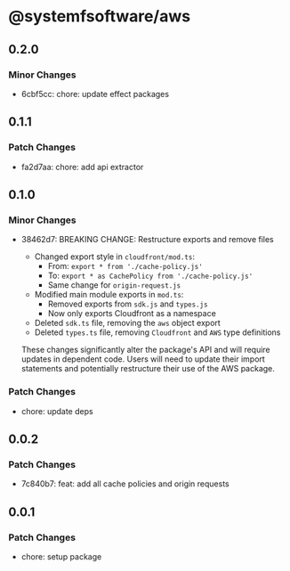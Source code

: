 # @systemfsoftware/aws

## 0.2.0

### Minor Changes

- 6cbf5cc: chore: update effect packages

## 0.1.1

### Patch Changes

- fa2d7aa: chore: add api extractor

## 0.1.0

### Minor Changes

- 38462d7: BREAKING CHANGE: Restructure exports and remove files

  - Changed export style in `cloudfront/mod.ts`:
    - From: `export * from './cache-policy.js'`
    - To: `export * as CachePolicy from './cache-policy.js'`
    - Same change for `origin-request.js`
  - Modified main module exports in `mod.ts`:
    - Removed exports from `sdk.js` and `types.js`
    - Now only exports Cloudfront as a namespace
  - Deleted `sdk.ts` file, removing the `aws` object export
  - Deleted `types.ts` file, removing `Cloudfront` and `AWS` type definitions

  These changes significantly alter the package's API and will require updates in dependent code. Users will need to update their import statements and potentially restructure their use of the AWS package.

### Patch Changes

- chore: update deps

## 0.0.2

### Patch Changes

- 7c840b7: feat: add all cache policies and origin requests

## 0.0.1

### Patch Changes

- chore: setup package

